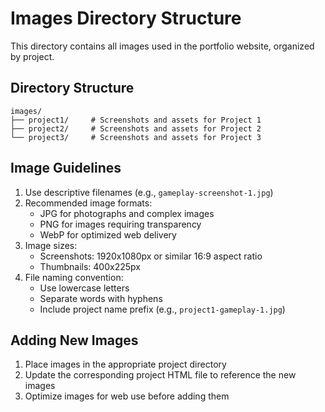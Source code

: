 # Images Directory Structure

This directory contains all images used in the portfolio website, organized by project.

## Directory Structure
```
images/
├── project1/     # Screenshots and assets for Project 1
├── project2/     # Screenshots and assets for Project 2
└── project3/     # Screenshots and assets for Project 3
```

## Image Guidelines
1. Use descriptive filenames (e.g., `gameplay-screenshot-1.jpg`)
2. Recommended image formats:
   - JPG for photographs and complex images
   - PNG for images requiring transparency
   - WebP for optimized web delivery
3. Image sizes:
   - Screenshots: 1920x1080px or similar 16:9 aspect ratio
   - Thumbnails: 400x225px
4. File naming convention:
   - Use lowercase letters
   - Separate words with hyphens
   - Include project name prefix (e.g., `project1-gameplay-1.jpg`)

## Adding New Images
1. Place images in the appropriate project directory
2. Update the corresponding project HTML file to reference the new images
3. Optimize images for web use before adding them 
